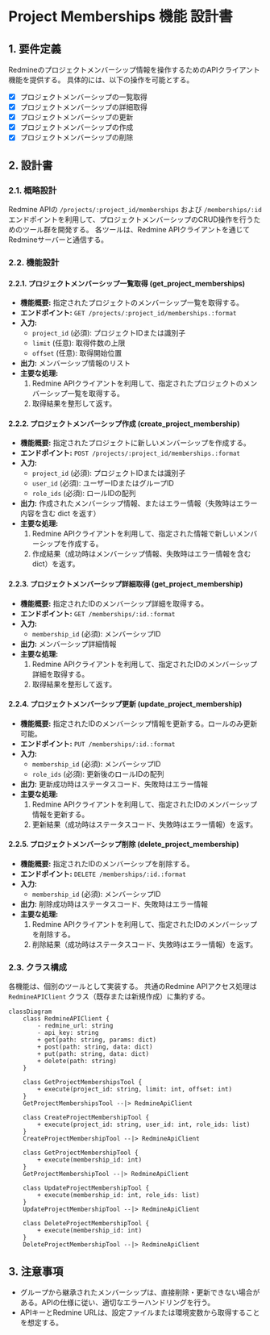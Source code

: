 # Project Memberships 機能 設計書

## 1. 要件定義

Redmineのプロジェクトメンバーシップ情報を操作するためのAPIクライアント機能を提供する。
具体的には、以下の操作を可能とする。

- [x] プロジェクトメンバーシップの一覧取得
- [x] プロジェクトメンバーシップの詳細取得
- [x] プロジェクトメンバーシップの更新
- [x] プロジェクトメンバーシップの作成
- [x] プロジェクトメンバーシップの削除

## 2. 設計書

### 2.1. 概略設計

Redmine APIの `/projects/:project_id/memberships` および `/memberships/:id` エンドポイントを利用して、プロジェクトメンバーシップのCRUD操作を行うためのツール群を開発する。
各ツールは、Redmine APIクライアントを通じてRedmineサーバーと通信する。

### 2.2. 機能設計

#### 2.2.1. プロジェクトメンバーシップ一覧取得 (get_project_memberships)

- **機能概要:** 指定されたプロジェクトのメンバーシップ一覧を取得する。
- **エンドポイント:** `GET /projects/:project_id/memberships.:format`
- **入力:**
    - `project_id` (必須): プロジェクトIDまたは識別子
    - `limit` (任意): 取得件数の上限
    - `offset` (任意): 取得開始位置
- **出力:** メンバーシップ情報のリスト
- **主要な処理:**
    1. Redmine APIクライアントを利用して、指定されたプロジェクトのメンバーシップ一覧を取得する。
    2. 取得結果を整形して返す。

#### 2.2.2. プロジェクトメンバーシップ作成 (create_project_membership)

- **機能概要:** 指定されたプロジェクトに新しいメンバーシップを作成する。
- **エンドポイント:** `POST /projects/:project_id/memberships.:format`
- **入力:**
    - `project_id` (必須): プロジェクトIDまたは識別子
    - `user_id` (必須): ユーザーIDまたはグループID
    - `role_ids` (必須): ロールIDの配列
- **出力:** 作成されたメンバーシップ情報、またはエラー情報（失敗時はエラー内容を含む dict を返す）
- **主要な処理:**
    1. Redmine APIクライアントを利用して、指定された情報で新しいメンバーシップを作成する。
    2. 作成結果（成功時はメンバーシップ情報、失敗時はエラー情報を含む dict）を返す。

#### 2.2.3. プロジェクトメンバーシップ詳細取得 (get_project_membership)

- **機能概要:** 指定されたIDのメンバーシップ詳細を取得する。
- **エンドポイント:** `GET /memberships/:id.:format`
- **入力:**
    - `membership_id` (必須): メンバーシップID
- **出力:** メンバーシップ詳細情報
- **主要な処理:**
    1. Redmine APIクライアントを利用して、指定されたIDのメンバーシップ詳細を取得する。
    2. 取得結果を整形して返す。

#### 2.2.4. プロジェクトメンバーシップ更新 (update_project_membership)

- **機能概要:** 指定されたIDのメンバーシップ情報を更新する。ロールのみ更新可能。
- **エンドポイント:** `PUT /memberships/:id.:format`
- **入力:**
    - `membership_id` (必須): メンバーシップID
    - `role_ids` (必須): 更新後のロールIDの配列
- **出力:** 更新成功時はステータスコード、失敗時はエラー情報
- **主要な処理:**
    1. Redmine APIクライアントを利用して、指定されたIDのメンバーシップ情報を更新する。
    2. 更新結果（成功時はステータスコード、失敗時はエラー情報）を返す。

#### 2.2.5. プロジェクトメンバーシップ削除 (delete_project_membership)

- **機能概要:** 指定されたIDのメンバーシップを削除する。
- **エンドポイント:** `DELETE /memberships/:id.:format`
- **入力:**
    - `membership_id` (必須): メンバーシップID
- **出力:** 削除成功時はステータスコード、失敗時はエラー情報
- **主要な処理:**
    1. Redmine APIクライアントを利用して、指定されたIDのメンバーシップを削除する。
    2. 削除結果（成功時はステータスコード、失敗時はエラー情報）を返す。

### 2.3. クラス構成

各機能は、個別のツールとして実装する。
共通のRedmine APIアクセス処理は `RedmineAPIClient` クラス（既存または新規作成）に集約する。

```mermaid
classDiagram
    class RedmineAPIClient {
        - redmine_url: string
        - api_key: string
        + get(path: string, params: dict)
        + post(path: string, data: dict)
        + put(path: string, data: dict)
        + delete(path: string)
    }

    class GetProjectMembershipsTool {
        + execute(project_id: string, limit: int, offset: int)
    }
    GetProjectMembershipsTool --|> RedmineApiClient

    class CreateProjectMembershipTool {
        + execute(project_id: string, user_id: int, role_ids: list)
    }
    CreateProjectMembershipTool --|> RedmineApiClient

    class GetProjectMembershipTool {
        + execute(membership_id: int)
    }
    GetProjectMembershipTool --|> RedmineApiClient

    class UpdateProjectMembershipTool {
        + execute(membership_id: int, role_ids: list)
    }
    UpdateProjectMembershipTool --|> RedmineApiClient

    class DeleteProjectMembershipTool {
        + execute(membership_id: int)
    }
    DeleteProjectMembershipTool --|> RedmineApiClient
```

## 3. 注意事項

- グループから継承されたメンバーシップは、直接削除・更新できない場合がある。APIの仕様に従い、適切なエラーハンドリングを行う。
- APIキーとRedmine URLは、設定ファイルまたは環境変数から取得することを想定する。
